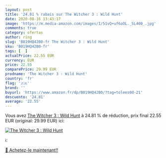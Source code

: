 ```yaml
---
layout: post
title: '24.81 % rabais sur The Witcher 3 : Wild Hunt'
date: 2020-08-16 13:43:17
image: 'https://m.media-amazon.com/images/I/51vQ+uf6aOL._SL400_.jpg'
comments: true
category: ofertas
author: ring
slug: 'B019HQ42B0-fr The Witcher 3 : Wild Hunt'
sku: 'B019HQ42B0-fr'
tags: [  ]
actualPrice: 22.55 EUR
currency: EUR
price: 22.55
comparePrice: 29.99 EUR
prodname: 'The Witcher 3 : Wild Hunt'
country: 'fr'
flag: '🇫🇷'
brand: ''
buyurl: 'https://www.amazon.fr/dp/B019HQ42B0/?tag=tolees0d-21'
descuento: '24.81'
average: '22.55'
---
```


Vous avez [The Witcher 3 : Wild Hunt](https://www.amazon.fr/dp/B019HQ42B0/?tag=tolees0d-21)  à  24.81 % de réduction, prix final  22.55 EUR (original: 29.99 EUR) ici:

[![The Witcher 3 : Wild Hunt](https://m.media-amazon.com/images/I/51vQ+uf6aOL._SL400_.jpg)](https://www.amazon.fr/dp/B019HQ42B0/?tag=tolees0d-21)

ℹ️:


[🛒 Achetez-le maintenant!!](https://www.amazon.fr/dp/B019HQ42B0/?tag=tolees0d-21)
